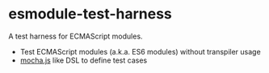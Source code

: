 # esmodule-test-harness

A test harness for ECMAScript modules. 

* Test ECMAScript modules (a.k.a. ES6 modules) without transpiler usage
* [mocha.js](http://mochajs.org/) like DSL to define test cases

